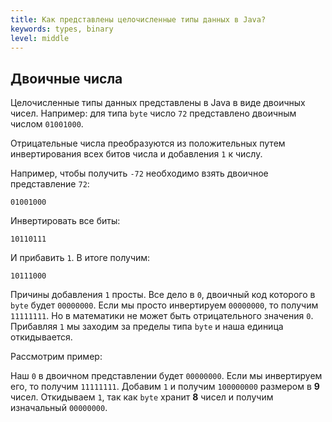 ```yaml
---
title: Как представлены целочисленные типы данных в Java?
keywords: types, binary
level: middle
---
```


## Двоичные числа

Целочисленные типы данных представлены в Java в виде двоичных чисел.
Например: для типа `byte` число `72` представлено двоичным числом `01001000`.

Отрицательные числа преобразуются из положительных путем инвертирования всех битов числа и добавления `1` к числу.

Например, чтобы получить `-72` необходимо взять двоичное представление `72`:

`01001000`

Инвертировать все биты:

`10110111`

И прибавить `1`. В итоге получим:

`10111000`

Причины добавления `1` просты. Все дело в `0`, двоичный код которого в `byte` будет `00000000`. 
Если мы просто инвертируем `00000000`, то получим `11111111`. Но в математики не может быть отрицательного значения `0`.
Прибавляя `1` мы заходим за пределы типа `byte` и наша единица откидывается.

Рассмотрим пример:

Наш `0` в двоичном представлении будет `00000000`.
Если мы инвертируем его, то получим `11111111`.
Добавим `1` и получим `100000000` размером в **9** чисел.
Откидываем `1`, так как `byte` хранит **8** чисел и получим изначальный `00000000`.